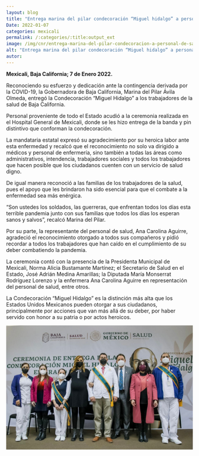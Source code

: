 ```yaml
---
layout: blog
title: "Entrega marina del pilar condecoración “Miguel hidalgo” a personal de salud de baja california"
Date: 2022-01-07
categories: mexicali
permalink: /:categories/:title:output_ext
image: /img/cnr/entrega-marina-del-pilar-condecoracion-a-personal-de-salud.png
alt: "Entrega marina del pilar condecoración “Miguel hidalgo” a personal de salud de baja california"
autor:
---
```


**Mexicali, Baja California; 7 de Enero 2022.** 

Reconociendo su esfuerzo y dedicación ante la contingencia derivada por la COVID-19, la Gobernadora de Baja California, Marina del Pilar Ávila Olmeda, entregó la Condecoración “Miguel Hidalgo” a los trabajadores de la salud de Baja California.

Personal proveniente de todo el Estado acudió a la ceremonia realizada en el Hospital General de Mexicali, donde se les hizo entrega de la banda y pin distintivo que conforman la condecoración.

La mandataria estatal expresó su agradecimiento por su heroica labor ante esta enfermedad y recalcó que el reconocimiento no solo va dirigido a médicos y personal de enfermería, sino también a todas las áreas como administrativos, intendencia, trabajadores sociales y todos los trabajadores que hacen posible que los ciudadanos cuenten con un servicio de salud digno.

De igual manera reconoció a las familias de los trabajadores de la salud, pues el apoyo que les brindaron ha sido esencial para que el combate a la enfermedad sea más enérgica.

“Son ustedes los soldados, las guerreras, que enfrentan todos los días esta terrible pandemia junto con sus familias que todos los días los esperan sanos y salvos”, recalcó Marina del Pilar.

Por su parte, la representante del personal de salud, Ana Carolina Aguirre, agradeció el reconocimiento otorgado a todos sus compañeros y pidió recordar a todos los trabajadores que han caído en el cumplimiento de su deber combatiendo la pandemia.

La ceremonia contó con la presencia de la Presidenta Municipal de Mexicali, Norma Alicia Bustamante Martínez; el Secretario de Salud en el Estado, José Adrián Medina Amarillas; la Diputada María Monserrat Rodríguez Lorenzo y la enfermera Ana Carolina Aguirre en representación del personal de salud, entre otros.

La Condecoración “Miguel Hidalgo” es la distinción más alta que los Estados Unidos Mexicanos pueden otorgar a sus ciudadanos, principalmente por acciones que van más allá de su deber, por haber servido con honor a su patria o por actos heroicos.

<div id="carouselExampleSlidesOnly" class="carousel slide" data-ride="carousel">
  <div class="carousel-inner">
    <div class="carousel-item active">
       <img class="d-block w-100" src="/img/cnr/entrega-marina-del-pilar-condecoracion-a-personal-de-salud.png" loading="lazy"  alt="Entrega marina del pilar condecoración “Miguel hidalgo” a personal de salud de baja california">
    </div>
  </div>
</div>